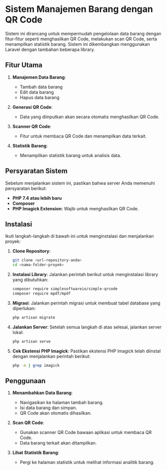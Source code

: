 # Sistem Manajemen Barang dengan QR Code

Sistem ini dirancang untuk mempermudah pengelolaan data barang dengan fitur-fitur seperti menghasilkan QR Code, melakukan scan QR Code, serta menampilkan statistik barang. Sistem ini dikembangkan menggunakan Laravel dengan tambahan beberapa library.

## Fitur Utama

1. **Manajemen Data Barang**:
   - Tambah data barang
   - Edit data barang
   - Hapus data barang

2. **Generasi QR Code**:
   - Data yang diinputkan akan secara otomatis menghasilkan QR Code.

3. **Scanner QR Code**:
   - Fitur untuk membaca QR Code dan menampilkan data terkait.

4. **Statistik Barang**:
   - Menampilkan statistik barang untuk analisis data.

## Persyaratan Sistem

Sebelum menjalankan sistem ini, pastikan bahwa server Anda memenuhi persyaratan berikut:
- **PHP 7.4 atau lebih baru**
- **Composer**
- **PHP Imagick Extension**: Wajib untuk menghasilkan QR Code.

## Instalasi

Ikuti langkah-langkah di bawah ini untuk menginstalasi dan menjalankan proyek:

1. **Clone Repository**:
   ```bash
   git clone <url-repository-anda>
   cd <nama-folder-proyek>
   ```

2. **Instalasi Library**:
   Jalankan perintah berikut untuk menginstalasi library yang dibutuhkan:
   ```bash
   composer require simplesoftwareio/simple-qrcode
   composer require mpdf/mpdf
   ```

3. **Migrasi**:
   Jalankan perintah migrasi untuk membuat tabel database yang diperlukan:
   ```bash
   php artisan migrate
   ```

6. **Jalankan Server**:
   Setelah semua langkah di atas selesai, jalankan server lokal:
   ```bash
   php artisan serve
   ```

7. **Cek Ekstensi PHP Imagick**:
   Pastikan ekstensi PHP Imagick telah diinstal dengan menjalankan perintah berikut:
   ```bash
   php -m | grep imagick
   ```

## Penggunaan

1. **Menambahkan Data Barang**:
   - Navigasikan ke halaman tambah barang.
   - Isi data barang dan simpan.
   - QR Code akan otomatis dihasilkan.

2. **Scan QR Code**:
   - Gunakan scanner QR Code bawaan aplikasi untuk membaca QR Code.
   - Data barang terkait akan ditampilkan.

3. **Lihat Statistik Barang**:
   - Pergi ke halaman statistik untuk melihat informasi analitik barang.

